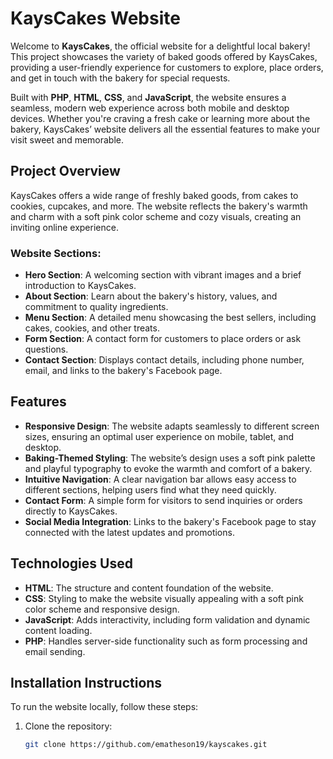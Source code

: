 # KaysCakes Website

Welcome to **KaysCakes**, the official website for a delightful local bakery! This project showcases the variety of baked goods offered by KaysCakes, providing a user-friendly experience for customers to explore, place orders, and get in touch with the bakery for special requests.

Built with **PHP**, **HTML**, **CSS**, and **JavaScript**, the website ensures a seamless, modern web experience across both mobile and desktop devices. Whether you're craving a fresh cake or learning more about the bakery, KaysCakes’ website delivers all the essential features to make your visit sweet and memorable.

## Project Overview

KaysCakes offers a wide range of freshly baked goods, from cakes to cookies, cupcakes, and more. The website reflects the bakery's warmth and charm with a soft pink color scheme and cozy visuals, creating an inviting online experience.

### Website Sections:
- **Hero Section**: A welcoming section with vibrant images and a brief introduction to KaysCakes.
- **About Section**: Learn about the bakery's history, values, and commitment to quality ingredients.
- **Menu Section**: A detailed menu showcasing the best sellers, including cakes, cookies, and other treats.
- **Form Section**: A contact form for customers to place orders or ask questions.
- **Contact Section**: Displays contact details, including phone number, email, and links to the bakery's Facebook page.

## Features

- **Responsive Design**: The website adapts seamlessly to different screen sizes, ensuring an optimal user experience on mobile, tablet, and desktop.
- **Baking-Themed Styling**: The website’s design uses a soft pink palette and playful typography to evoke the warmth and comfort of a bakery.
- **Intuitive Navigation**: A clear navigation bar allows easy access to different sections, helping users find what they need quickly.
- **Contact Form**: A simple form for visitors to send inquiries or orders directly to KaysCakes.
- **Social Media Integration**: Links to the bakery's Facebook page to stay connected with the latest updates and promotions.

## Technologies Used

- **HTML**: The structure and content foundation of the website.
- **CSS**: Styling to make the website visually appealing with a soft pink color scheme and responsive design.
- **JavaScript**: Adds interactivity, including form validation and dynamic content loading.
- **PHP**: Handles server-side functionality such as form processing and email sending.

## Installation Instructions

To run the website locally, follow these steps:

1. Clone the repository:
   ```bash
   git clone https://github.com/ematheson19/kayscakes.git
